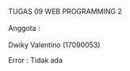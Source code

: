 TUGAS 09 WEB PROGRAMMING 2<br>
<br>
Anggota : <br>
<br>
Dwiky Valentino (17090053) <br>

Error : Tidak ada <br>
